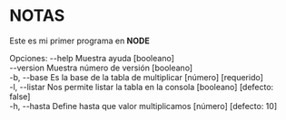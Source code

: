 # NOTAS
Este es mi primer programa en **NODE**

Opciones:
      --help         Muestra ayuda                              [booleano]      
      --version      Muestra número de versión                  [booleano]  
      -b, --base     Es la base de la tabla de multiplicar      [número]        [requerido]  
      -l, --listar   Nos permite listar la tabla en la consola  [booleano]                      [defecto: false]  
      -h, --hasta    Define hasta que valor multiplicamos       [número]                        [defecto: 10]
